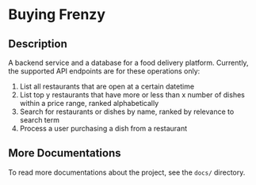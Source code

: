# Buying Frenzy

## Description
A backend service and a database for a food delivery platform. Currently, the supported API endpoints are for these operations only:
1. List all restaurants that are open at a certain datetime
2. List top y restaurants that have more or less than x number of dishes within a price range, ranked alphabetically
3. Search for restaurants or dishes by name, ranked by relevance to search term
4. Process a user purchasing a dish from a restaurant

## More Documentations
To read more documentations about the project, see the `docs/` directory.

